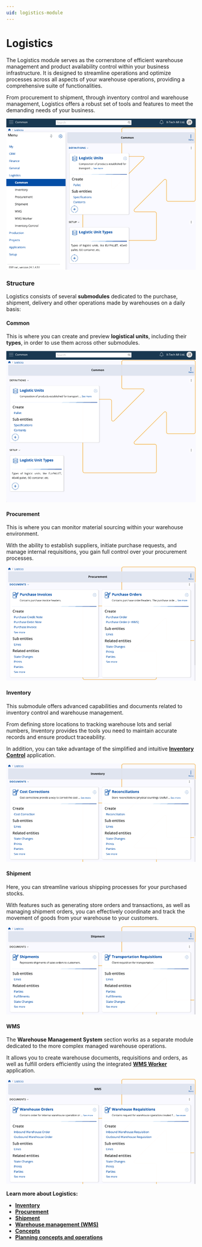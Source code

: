 ```yaml
---
uid: logistics-module
---
```


# Logistics

The Logistics module serves as the cornerstone of efficient warehouse management and product availability control within your business infrastructure. It is designed to streamline operations and optimize processes across all aspects of your warehouse operations, providing a comprehensive suite of functionalities.

From procurement to shipment, through inventory control and warehouse management, Logistics offers a robust set of tools and features to meet the demanding needs of your business.

![picture](pictures/log_finoverview.png)

### Structure

Logistics consists of several **submodules** dedicated to the purchase, shipment, delivery and other operations made by warehouses on a daily basis:

#### Common

This is where you can create and preview **logistical units**, including their **types**, in order to use them across other submodules.

![picture](pictures/log_overview.png)

#### Procurement

This is where you can monitor material sourcing within your warehouse environment.

With the ability to establish suppliers, initiate purchase requests, and manage internal requisitions, you gain full control over your procurement processes.

![picture](pictures/proc_overviewnew.png)

#### Inventory

This submodule offers advanced capabilities and documents related to inventory control and warehouse management.

From defining store locations to tracking warehouse lots and serial numbers, Inventory provides the tools you need to maintain accurate records and ensure product traceability.

In addition, you can take advantage of the simplified and intuitive **[Inventory Control](https://docs.erp.net/tech/modules/logistics/inventory/inventory-control/index.html)** application.

![picture](pictures/inv_overviewnew.png)

#### Shipment

Here, you can streamline various shipping processes for your purchased stocks. 

With features such as generating store orders and transactions, as well as managing shipment orders, you can effectively coordinate and track the movement of goods from your warehouse to your customers.

![picture](pictures/ship_overviewnew.png)

#### WMS

The **Warehouse Management System** section works as a separate module dedicated to the more complex managed warehouse operations.

It allows you to create warehouse documents, requisitions and orders, as well as fulfill orders efficiently using the integrated **[WMS Worker](https://docs.erp.net/tech/modules/logistics/wms/wms-worker/index.html)** application. 

![picture](pictures/wms_overviewnew.png)

**Learn more about Logistics:**

- **[Inventory](https://docs.erp.net/tech/modules/logistics/inventory/index.html?q=Inventory)**
- **[Procurement](https://docs.erp.net/tech/modules/logistics/procurement/index.html?q=Procurement)**
- **[Shipment](shipment/index.md)**
- **[Warehouse management (WMS)](https://docs.erp.net/tech/modules/logistics/wms/index.html?q=Warehouse%20management%20(WMS))**
- **[Concepts](https://docs.erp.net/tech/modules/logistics/concepts/index.html?q=Common%20concepts)**
- **[Planning concepts and operations](https://docs.erp.net/tech/modules/logistics/planning/index.html?q=Planning)**

